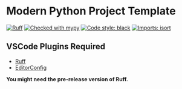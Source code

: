 # Modern Python Project Template

[![Ruff](https://img.shields.io/endpoint?url=https://raw.githubusercontent.com/charliermarsh/ruff/main/assets/badge/v1.json)](https://github.com/charliermarsh/ruff)
[![Checked with mypy](https://www.mypy-lang.org/static/mypy_badge.svg)](https://mypy-lang.org/)
[![Code style: black](https://img.shields.io/badge/code%20style-black-000000.svg)](https://github.com/psf/black)
[![Imports: isort](https://img.shields.io/badge/%20imports-isort-%231674b1?style=flat&labelColor=ef8336)](https://pycqa.github.io/isort/)

## VSCode Plugins Required

* [Ruff](https://marketplace.visualstudio.com/items?itemName=charliermarsh.ruff)
* [EditorConfig](https://marketplace.visualstudio.com/items?itemName=EditorConfig.EditorConfig)

**You might need the pre-release version of Ruff.** 
